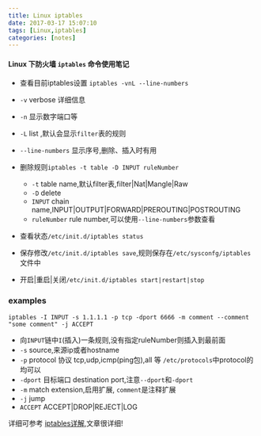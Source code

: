 ```yaml
---
title: Linux iptables
date: 2017-03-17 15:07:10
tags: [Linux,iptables]
categories: [notes]
---
```


#### Linux 下防火墙 `iptables` 命令使用笔记

- 查看目前iptables设置 `iptables -vnL --line-numbers`
 - `-v` verbose 详细信息
 - `-n` 显示数字端口等
 - `-L` list ,默认会显示`filter`表的规则
 - `--line-numbers` 显示序号,删除、插入时有用

- 删除规则`iptables -t table -D INPUT ruleNumber`
  - `-t` table name,默认filter表,filter|Nat|Mangle|Raw
  - `-D` delete
  - `INPUT` chain name,INPUT|OUTPUT|FORWARD|PREROUTING|POSTROUTING
  - `ruleNumber` rule number,可以使用`--line-numbers`参数查看

- 查看状态`/etc/init.d/iptables status`
- 保存修改`/etc/init.d/iptables save`,规则保存在`/etc/sysconfg/iptables`文件中
- 开启|重启|关闭`/etc/init.d/iptables start|restart|stop`

<!--more-->

### examples

`iptables -I INPUT -s 1.1.1.1 -p tcp -dport 6666 -m comment --comment "some comment" -j ACCEPT`
- 向`INPUT`链中`I`(插入)一条规则,没有指定ruleNumber则插入到最前面
- `-s` source,来源ip或者hostname
- `-p` protocol 协议 tcp,udp,icmp(ping包),all 等 `/etc/protocols`中protocol的均可以
- `-dport` 目标端口 destination port,注意`--dport`和`-dport`
- `-m` match extension,启用扩展, `comment`是注释扩展
- `-j` jump
- `ACCEPT` ACCEPT|DROP|REJECT|LOG

详细可参考 [iptables详解](http://www.cnblogs.com/metoy/p/4320813.html),文章很详细!
